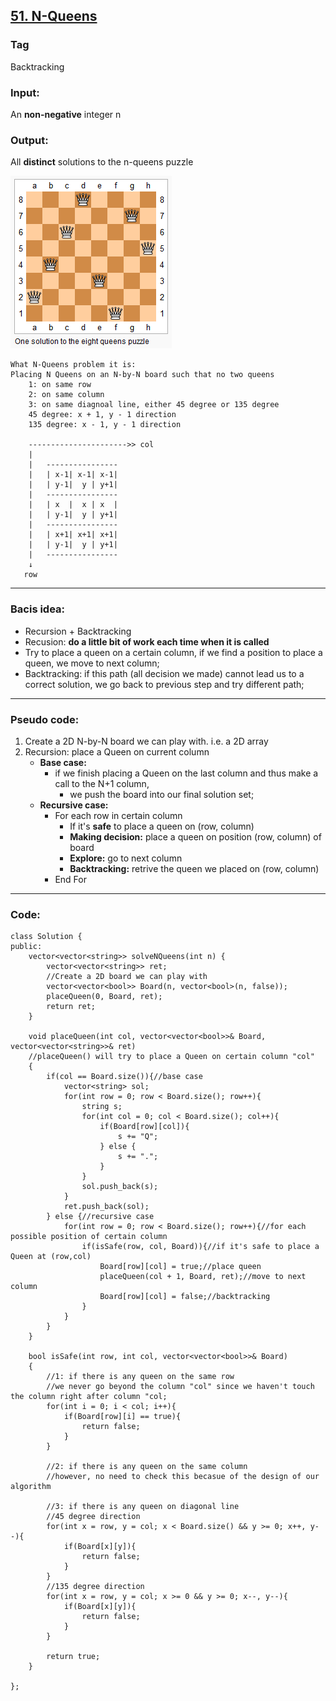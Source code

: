 ## [51. N-Queens](https://leetcode.com/problems/n-queens/description/)
### Tag
Backtracking
### Input:
An __non-negative__ integer n
### Output:
All __distinct__ solutions to the n-queens puzzle

![N-Queens](https://raw.githubusercontent.com/lhz90529/Data-Structure-and-Algo/master/pictures/N-Queens.png)
```
What N-Queens problem it is:
Placing N Queens on an N-by-N board such that no two queens
	1: on same row
	2: on same column
	3: on same diagnoal line, either 45 degree or 135 degree
	45 degree: x + 1, y - 1 direction
	135 degree: x - 1, y - 1 direction
	
	---------------------->> col
	|
	|	----------------
	|	| x-1| x-1| x-1|
	|	| y-1|	y |	y+1| 
	|	----------------
	|	| x  |	x |	x  |
	|	| y-1|	y |	y+1| 
	|	----------------
	|	| x+1| x+1| x+1|
	|	| y-1|  y |	y+1| 
	|	----------------		
    ↓
   row
```	
___
### Bacis idea:
* Recursion + Backtracking
* Recusion: __do a little bit of work each time when it is called__
* Try to place a queen on a certain column, if we find a position to place a queen, we move to next column;
* Backtracking: if this path (all decision we made) cannot lead us to a correct solution, we go back to previous step and try  different path;
___
### Pseudo code:
1. Create a 2D N-by-N board we can play with. i.e. a 2D array
2. Recursion: place a Queen on current column
    * __Base case:__
	    * if we finish placing a Queen on the last column and thus make a call to the N+1 column,
		    * we push the board into our final solution set;
    * __Recursive case:__
	    * For each row in certain column
		    * If it's __safe__ to place a queen on (row, column)
			* __Making decision:__ place a queen on position (row, column) of board
			* __Explore:__ go to next column
			* __Backtracking:__ retrive the queen we placed on (row, column)
	    * End For
---
### Code:
```c+++
class Solution {
public:
    vector<vector<string>> solveNQueens(int n) {
        vector<vector<string>> ret;
        //Create a 2D board we can play with
        vector<vector<bool>> Board(n, vector<bool>(n, false)); 
        placeQueen(0, Board, ret);
        return ret;
    }
    
    void placeQueen(int col, vector<vector<bool>>& Board, vector<vector<string>>& ret)
    //placeQueen() will try to place a Queen on certain column "col"
    {
        if(col == Board.size()){//base case
            vector<string> sol;
            for(int row = 0; row < Board.size(); row++){
                string s;
                for(int col = 0; col < Board.size(); col++){
                    if(Board[row][col]){
                        s += "Q";
                    } else {
                        s += ".";
                    }
                }
                sol.push_back(s);
            }
            ret.push_back(sol);
        } else {//recursive case
            for(int row = 0; row < Board.size(); row++){//for each possible position of certain column
                if(isSafe(row, col, Board)){//if it's safe to place a Queen at (row,col)
                    Board[row][col] = true;//place queen
                    placeQueen(col + 1, Board, ret);//move to next column
                    Board[row][col] = false;//backtracking
                }
            }
        }
    }
    
    bool isSafe(int row, int col, vector<vector<bool>>& Board)
    {
        //1: if there is any queen on the same row
        //we never go beyond the column "col" since we haven't touch the column right after column "col;
        for(int i = 0; i < col; i++){
            if(Board[row][i] == true){
                return false;
            }
        }
        
        //2: if there is any queen on the same column
        //however, no need to check this becasue of the design of our algorithm
        
        //3: if there is any queen on diagonal line
        //45 degree direction
        for(int x = row, y = col; x < Board.size() && y >= 0; x++, y--){
            if(Board[x][y]){
                return false;
            }
        }
        //135 degree direction
        for(int x = row, y = col; x >= 0 && y >= 0; x--, y--){
            if(Board[x][y]){
                return false;
            }
        }
        
        return true;
    }

};
```
